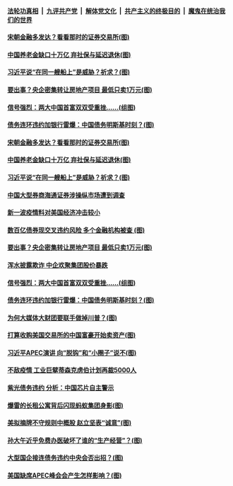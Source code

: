 ####  [法轮功真相](../../../../basic/blob/master/README.md?t=11211002) &nbsp;|&nbsp; [九评共产党](../../../../9ping.md/blob/master/README.md?t=11211002) &nbsp;|&nbsp; [解体党文化](../../../../jtdwh.md/blob/master/README.md?t=11211002)  &nbsp;|&nbsp; [共产主义的终极目的](../../../../gczydzjmd.md/blob/master/README.md?t=11211002) &nbsp;|&nbsp; [魔鬼在统治我们的世界](../../../../mgztzwmdsj.md/blob/master/README.md?t=11211002) 

#### [宋朝金融多发达？看看那时的证券交易所(图)](../pages/p5/953268.md?t=11211002) 

#### [中国养老金缺口十万亿 弃社保与延迟退休(图)](../pages/p5/953270.md?t=11211002) 

#### [习近平说“在同一艘船上”是威胁？祈求？(图)](../pages/p5/953271.md?t=11211002) 

#### [要出事？央企密集转让房地产项目 最低只卖1万元(图)](../pages/p5/953163.md?t=11211002) 

#### [信号强烈：两大中国首富双双受重挫……(组图)](../pages/p5/953180.md?t=11211002) 

#### [债务连环违约加银行雷爆：中国债务明斯基时刻？(图)](../pages/p5/953170.md?t=11211002) 

#### [宋朝金融多发达？看看那时的证券交易所(图)](../pages/p5/953268.md?t=11211002) 

#### [中国养老金缺口十万亿 弃社保与延迟退休(图)](../pages/p5/953270.md?t=11211002) 

#### [习近平说“在同一艘船上”是威胁？祈求？(图)](../pages/p5/953271.md?t=11211002) 

#### [中国大型券商海通证券涉操纵市场遭到调查](../pages/p5/953247.md?t=11211002) 

#### [新一波疫情料对美国经济冲击较小](../pages/p5/953238.md?t=11211002) 

#### [数百亿债券现交叉违约风险 多个金融机构被查&nbsp;(图)](../pages/p5/953232.md?t=11211002) 

#### [要出事？央企密集转让房地产项目 最低只卖1万元(图)](../pages/p5/953163.md?t=11211002) 

#### [浑水披露欺诈 中企欢聚集团股价暴跌](../pages/p5/953211.md?t=11211002) 

#### [信号强烈：两大中国首富双双受重挫……(组图)](../pages/p5/953180.md?t=11211002) 

#### [债务连环违约加银行雷爆：中国债务明斯基时刻？(图)](../pages/p5/953170.md?t=11211002) 

#### [为何大媒体大财团要联手做掉川普？(图)](../pages/p5/953160.md?t=11211002) 

#### [打算收购美国交易所的中国富豪开始卖资产(图)](../pages/p5/953118.md?t=11211002) 

#### [习近平APEC演讲 向“脱钩”和“小圈子”说不(图)](../pages/p5/953113.md?t=11211002) 

#### [不敌疫情 工业巨擘蒂森克虏伯计划再裁5000人](../pages/p5/953107.md?t=11211002) 

#### [紫光债务违约 分析：中国芯片自主警示](../pages/p5/953106.md?t=11211002) 

#### [爆雷的长租公寓背后闪现蚂蚁集团身影(图)](../pages/p5/953023.md?t=11211002) 

#### [美拟摘牌不守规则中概股 赵立坚表“诚意”(图)](../pages/p5/953020.md?t=11211002) 

#### [孙大午近乎免费办医破坏了谁的“生产经营”？(图)](../pages/p5/953054.md?t=11211002) 

#### [大型国企接连债务违约中央会否出招？(图)](../pages/p5/953045.md?t=11211002) 

#### [美国缺席APEC峰会会产生怎样影响？(图)](../pages/p5/953039.md?t=11211002) 

